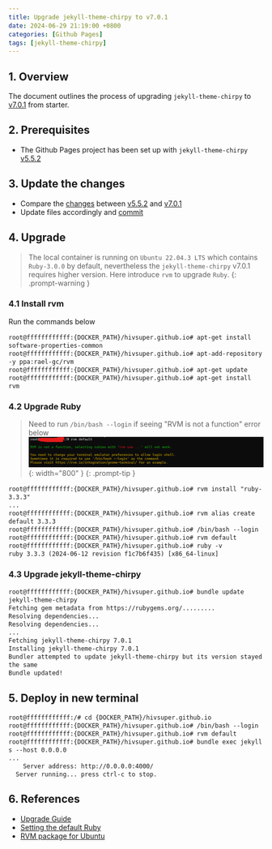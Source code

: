 ```yaml
---
title: Upgrade jekyll-theme-chirpy to v7.0.1  
date: 2024-06-29 21:19:00 +0800  
categories: [Github Pages]  
tags: [jekyll-theme-chirpy]  
---
```

## 1. Overview
The document outlines the process of upgrading `jekyll-theme-chirpy` to <u>v7.0.1</u> from starter.

## 2. Prerequisites
+ The Github Pages project has been set up with `jekyll-theme-chirpy` [v5.5.2](/posts/Initialization-Log/)

## 3. Update the changes
- Compare the [changes](https://github.com/cotes2020/chirpy-starter/compare/v5.5.2...v7.0.1?diff=split&w=) between <u>v5.5.2</u> and <u>v7.0.1</u>
- Update files accordingly and [commit](https://github.com/hivsuper/hivsuper.github.io/commit/dfbae45d1ec603dda17ccaa2bdab1cbaa7a5ace6)

## 4. Upgrade
> The local container is running on `Ubuntu 22.04.3 LTS` which contains `Ruby-3.0.0` by default, nevertheless the `jekyll-theme-chirpy` v7.0.1 requires higher version. Here introduce `rvm` to upgrade `Ruby`.
{: .prompt-warning }

### 4.1 Install rvm
Run the commands below
```shell
root@ffffffffffff:{DOCKER_PATH}/hivsuper.github.io# apt-get install software-properties-common
root@ffffffffffff:{DOCKER_PATH}/hivsuper.github.io# apt-add-repository -y ppa:rael-gc/rvm
root@ffffffffffff:{DOCKER_PATH}/hivsuper.github.io# apt-get update
root@ffffffffffff:{DOCKER_PATH}/hivsuper.github.io# apt-get install rvm
```
### 4.2 Upgrade Ruby
> Need to run `/bin/bash --login` if seeing "RVM is not a function" error below
![rvm-default](/assets/img/202406/rvm-default.png){: width="800" }
{: .prompt-tip }
```shell
root@ffffffffffff:{DOCKER_PATH}/hivsuper.github.io# rvm install "ruby-3.3.3"
...
root@ffffffffffff:{DOCKER_PATH}/hivsuper.github.io# rvm alias create default 3.3.3
root@ffffffffffff:{DOCKER_PATH}/hivsuper.github.io# /bin/bash --login
root@ffffffffffff:{DOCKER_PATH}/hivsuper.github.io# rvm default
root@ffffffffffff:{DOCKER_PATH}/hivsuper.github.io# ruby -v
ruby 3.3.3 (2024-06-12 revision f1c7b6f435) [x86_64-linux]
```
### 4.3 Upgrade jekyll-theme-chirpy
```shell
root@ffffffffffff:{DOCKER_PATH}/hivsuper.github.io# bundle update jekyll-theme-chirpy
Fetching gem metadata from https://rubygems.org/.........
Resolving dependencies...
Resolving dependencies...
...
Fetching jekyll-theme-chirpy 7.0.1
Installing jekyll-theme-chirpy 7.0.1
Bundler attempted to update jekyll-theme-chirpy but its version stayed the same
Bundle updated!
```
## 5. Deploy in new terminal
```shell
root@ffffffffffff:/# cd {DOCKER_PATH}/hivsuper.github.io
root@ffffffffffff:{DOCKER_PATH}/hivsuper.github.io# /bin/bash --login
root@ffffffffffff:{DOCKER_PATH}/hivsuper.github.io# rvm default
root@ffffffffffff:{DOCKER_PATH}/hivsuper.github.io# bundle exec jekyll s --host 0.0.0.0
...
    Server address: http://0.0.0.0:4000/
  Server running... press ctrl-c to stop.
```

## 6. References
- [Upgrade Guide](https://github.com/cotes2020/jekyll-theme-chirpy/wiki/Upgrade-Guide)
- [Setting the default Ruby](https://rvm.io/rubies/default)
- [RVM package for Ubuntu](https://github.com/rvm/ubuntu_rvm)
